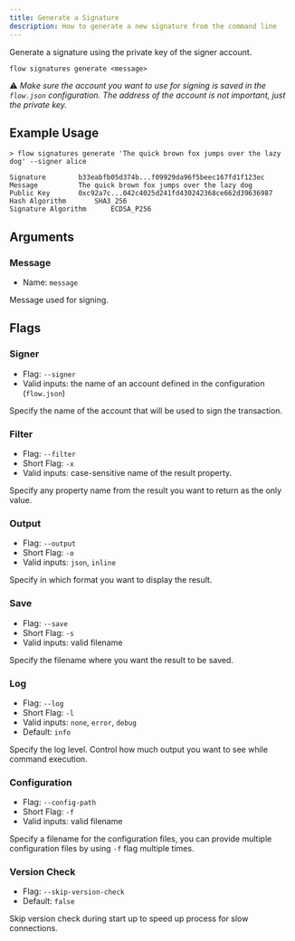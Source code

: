 ```yaml
---
title: Generate a Signature
description: How to generate a new signature from the command line
---
```


Generate a signature using the private key of the signer account.

```shell
flow signatures generate <message>  
```

⚠️ _Make sure the account you want to use for signing is saved in the `flow.json` configuration. 
The address of the account is not important, just the private key._

## Example Usage

```shell
> flow signatures generate 'The quick brown fox jumps over the lazy dog' --signer alice

Signature 		 b33eabfb05d374b...f09929da96f5beec167fd1f123ec
Message 		 The quick brown fox jumps over the lazy dog
Public Key 		 0xc92a7c...042c4025d241fd430242368ce662d39636987
Hash Algorithm 		 SHA3_256
Signature Algorithm 	 ECDSA_P256
```

## Arguments

### Message
- Name: `message`

Message used for signing.

## Flags

### Signer

- Flag: `--signer`
- Valid inputs: the name of an account defined in the configuration (`flow.json`)

Specify the name of the account that will be used to sign the transaction.

### Filter

- Flag: `--filter`
- Short Flag: `-x`
- Valid inputs: case-sensitive name of the result property.

Specify any property name from the result you want to return as the only value.

### Output

- Flag: `--output`
- Short Flag: `-o`
- Valid inputs: `json`, `inline`

Specify in which format you want to display the result.

### Save

- Flag: `--save`
- Short Flag: `-s`
- Valid inputs: valid filename

Specify the filename where you want the result to be saved.

### Log

- Flag: `--log`
- Short Flag: `-l`
- Valid inputs: `none`, `error`, `debug`
- Default: `info`

Specify the log level. Control how much output you want to see while command execution.

### Configuration

- Flag: `--config-path`
- Short Flag: `-f`
- Valid inputs: valid filename

Specify a filename for the configuration files, you can provide multiple configuration
files by using `-f` flag multiple times.

### Version Check

- Flag: `--skip-version-check`
- Default: `false`

Skip version check during start up to speed up process for slow connections.



